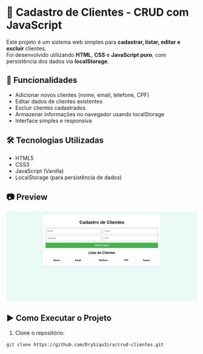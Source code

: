 # 🧾 Cadastro de Clientes - CRUD com JavaScript

Este projeto é um sistema web simples para **cadastrar, listar, editar e excluir** clientes.  
Foi desenvolvido utilizando **HTML**, **CSS** e **JavaScript puro**, com persistência dos dados via **localStorage**.

## 🚀 Funcionalidades

- Adicionar novos clientes (nome, email, telefone, CPF)
- Editar dados de clientes existentes
- Excluir clientes cadastrados
- Armazenar informações no navegador usando localStorage
- Interface simples e responsiva

## 🛠️ Tecnologias Utilizadas

- HTML5
- CSS3
- JavaScript (Vanilla)
- LocalStorage (para persistência de dados)

## 📷 Preview

![Preview do Projeto](https://github.com/DrySiqu3ira/crud-clientes/blob/main/Captura%20de%20tela_26-4-2025.jpeg?raw=true)

## ▶️ Como Executar o Projeto

1. Clone o repositório:
```bash
git clone https://github.com/DrySiqu3ira/crud-clientes.git

